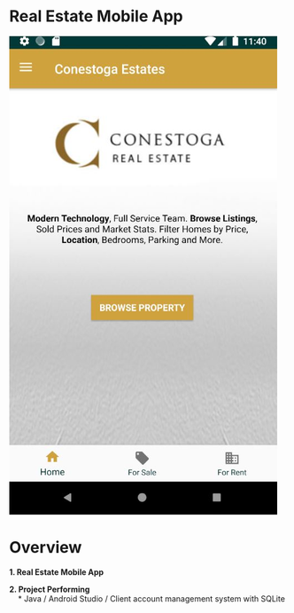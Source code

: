 # Real Estate Mobile App

![Real Estate Mobile App](/document/android.JPG)

# Overview

**1. Real Estate Mobile App**

**2. Project Performing**  
&nbsp; &nbsp; * Java / Android Studio / Client account management system with SQLite <br />
